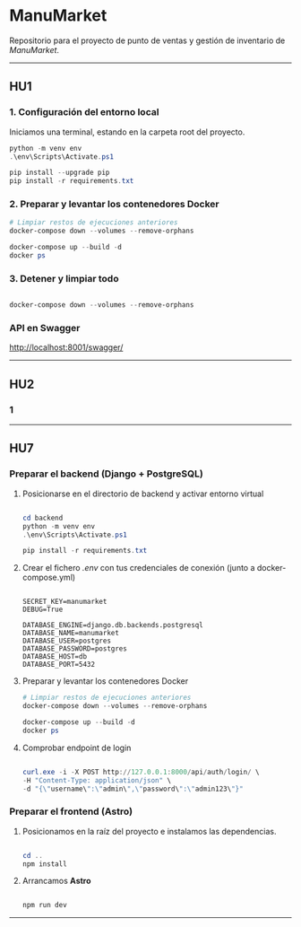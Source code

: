 # ManuMarket

Repositorio para el proyecto de punto de ventas y gestión de inventario de *ManuMarket*.

---

## HU1

### 1. Configuración del entorno local

Iniciamos una terminal, estando en la carpeta root del proyecto.

```powershell
python -m venv env
.\env\Scripts\Activate.ps1

pip install --upgrade pip
pip install -r requirements.txt
```

### 2. Preparar y levantar los contenedores Docker

```powershell
# Limpiar restos de ejecuciones anteriores
docker-compose down --volumes --remove-orphans

docker-compose up --build -d
docker ps

```

### 3. Detener y limpiar todo

```powershell

docker-compose down --volumes --remove-orphans

```

### API en Swagger

<http://localhost:8001/swagger/>

---

## HU2

### 1

---

## **HU7**

### Preparar el backend (Django + PostgreSQL)

1. Posicionarse en el directorio de backend y activar entorno virtual  

    ```powershell

    cd backend
    python -m venv env
    .\env\Scripts\Activate.ps1

    pip install -r requirements.txt

    ```

2. Crear el fichero *.env* con tus credenciales de conexión (junto a docker-compose.yml)

    ```dotenv

    SECRET_KEY=manumarket
    DEBUG=True

    DATABASE_ENGINE=django.db.backends.postgresql
    DATABASE_NAME=manumarket
    DATABASE_USER=postgres
    DATABASE_PASSWORD=postgres
    DATABASE_HOST=db
    DATABASE_PORT=5432

    ```

3. Preparar y levantar los contenedores Docker

    ```powershell
    # Limpiar restos de ejecuciones anteriores
    docker-compose down --volumes --remove-orphans

    docker-compose up --build -d
    docker ps

    ```

4. Comprobar endpoint de login

    ```powershell

    curl.exe -i -X POST http://127.0.0.1:8000/api/auth/login/ \
    -H "Content-Type: application/json" \
    -d "{\"username\":\"admin\",\"password\":\"admin123\"}"

    ```

### Preparar el frontend (Astro)

1. Posicionamos en la raíz del proyecto e instalamos las dependencias.

    ```powershell

    cd ..
    npm install

    ```

2. Arrancamos **Astro**

    ```powershell

    npm run dev

    ```

---
